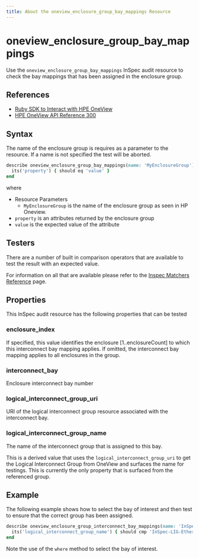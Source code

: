 ```yaml
---
title: About the oneview_enclosure_group_bay_mappings Resource
---
```


# oneview_enclosure_group_bay_mappings

Use the `oneview_enclosure_group_bay_mappings` InSpec audit resource to check the bay mappings that has been assigned in the enclosure group.

## References

 - [Ruby SDK to Interact with HPE OneView](https://github.com/HewlettPackard/oneview-sdk-ruby)
 - [HPE OneView API Reference 300](http://h17007.www1.hpe.com/docs/enterprise/servers/oneview3.0/cic-api/en/api-docs/current/index.html#rest/enclosure_groups)

## Syntax

The name of the enclosure group is requires as a parameter to the resource. If a name is not specified the test will be aborted.

```ruby
describe oneview_enclosure_group_bay_mappings(name: 'MyEnclosureGroup') do
  its('property') { should eq 'value' }
end
```

where

* Resource Parameters
  * `MyEnclosureGroup` is the name of the enclosure group as seen in HP Oneview.
* `property` is an attributes returned by the enclosure group
* `value` is the expected value of the attribute

## Testers

There are a number of built in comparison operators that are available to test the result with an expected value.

For information on all that are available please refer to the [Inspec Matchers Reference](https://www.inspec.io/docs/reference/matchers/) page.

## Properties

This InSpec audit resource has the following properties that can be tested

### enclosure_index

If specified, this value identifies the enclosure [1..enclosureCount] to which this interconnect bay mapping applies. If omitted, the interconnect bay mapping applies to all enclosures in the group. 

### interconnect_bay

Enclosure interconnect bay number

### logical_interconnect_group_uri

URI of the logical interconnect group resource associated with the interconnect bay.

### logical_interconnect_group_name

The name of the interconnect group that is assigned to this bay.

This is a derived value that uses the `logical_interconnect_group_uri` to get the Logical Interconnect Group from OneView and surfaces the name for testings. This is currently the only property that is surfaced from the referenced group.

## Example

The following example shows how to select the bay of interest and then test to ensure that the correct group has been assigned.

```ruby
describe oneview_enclosure_group_interconnect_bay_mappings(name: 'InSpec-Enclosure-Group').where(interconnect_bay: 3) do
  its('logical_interconnect_group_name') { should cmp 'InSpec-LIG-Ethernet' }
end
```

Note the use of the `where` method to select the bay of interest.